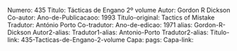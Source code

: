 Numero: 435
Titulo: Tácticas de Engano 2º volume
Autor: Gordon R Dickson
Co-autor: 
Ano-de-Publicacaoo: 1993
Titulo-original: Tactics of Mistake
Tradutor: António Porto
Co-tradutor: 
Ano-de-edicao: 1971
alias: Gordon-R-Dickson
Autor2-alias: 
Tradutor1-alias: Antonio-Porto
Tradutor2-alias: 
Titulo-link: 435-Tacticas-de-Engano-2-volume
Capa: 
pags: 
Capa-link: